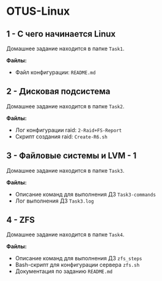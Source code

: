 # OTUS-Linux

## 1 - С чего начинается Linux
Домашнее задание находится в папке `Task1`.

**Файлы:**
- Файл конфигурации: `README.md`

## 2 - Дисковая подсистема
Домашнее задание находится в папке `Task2`.

**Файлы:**
- Лог конфигурации raid: `2-Raid+FS-Report`
- Скрипт создания raid: `Create-R6.sh`


## 3 - Файловые системы и LVM - 1
Домашнее задание находится в папке `Task3`.

**Файлы:**
- Описание команд для выполнения ДЗ `Task3-commands`
- Лог выполнения ДЗ `Task3.log`

## 4 - ZFS
Домашнее задание находится в папке `Task4`.

**Файлы:**
- Описание команд для выполнения ДЗ `zfs_steps`
- Bash-скрипт для конфигурации сервера `zfs.sh`
- Документация по заданию `README.md`
